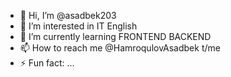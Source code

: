 - 👋 Hi, I’m @asadbek203
- 👀 I’m interested in IT English
- 🌱 I’m currently learning FRONTEND BACKEND
- 📫 How to reach me @HamroqulovAsadbek t/me
- ⚡ Fun fact: ...

<!---
asadbek203/asadbek203 is a ✨ special ✨ repository because its `README.md` (this file) appears on your GitHub profile.
You can click the Preview link to take a look at your changes.
--->
